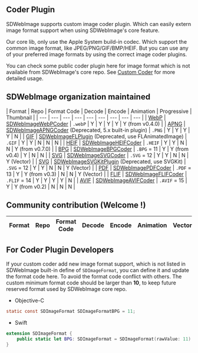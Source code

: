 ## Coder Plugin
SDWebImage supports custom image coder plugin. Which can easily extern image format support when using SDWebImage's core feature.

Our core lib, only use the Apple System build-in codec. Which support the common image format, like JPEG/PNG/GIF/BMP/HEIF. But you can use any of your preferred image formats by using the correct image coder plugins.

You can check some public coder plugin here for image format which is not available from SDWebImage's core repo. See [Custom Coder](https://github.com/rs/SDWebImage/wiki/Advanced-Usage#custom-coder-420) for more detailed usage.

## SDWebImage organization maintained
| Format | Repo | Format Code | Decode | Encode | Animation | Progressive | Thumbnail |
| --- | --- | --- | --- | --- | --- | --- | --- | --- |
| [WebP](https://developers.google.com/speed/webp/) | [SDWebImageWebPCoder](https://github.com/SDWebImage/SDWebImageWebPCoder) | `.webP` | Y | Y | Y | Y | Y (from v0.4.0) |
| [APNG](https://en.wikipedia.org/wiki/APNG) | [SDWebImageAPNGCoder](https://github.com/SDWebImage/SDWebImageAPNGCoder) (Deprecated, 5.x built-in plugin) | `.PNG` | Y | Y | Y | Y | N |
| [GIF](https://en.wikipedia.org/wiki/GIF) | [SDWebImageFLPlugin](https://github.com/SDWebImage/SDWebImageFLPlugin) (Deprecated, use FLAnimatedImage) | `.GIF` | Y | Y | N | N | N |
| [HEIF](http://nokiatech.github.io/heif/) | [SDWebImageHEIFCoder](https://github.com/SDWebImage/SDWebImageHEIFCoder) | `.HEIF` | Y | Y | N | N | Y (from v0.7.0) |
| [BPG](https://bellard.org/bpg/) | [SDWebImageBPGCoder](https://github.com/SDWebImage/SDWebImageBPGCoder) | `.BPG` = 11 | Y | Y (from v0.4) | Y | N | N |
| [SVG](https://en.wikipedia.org/wiki/Scalable_Vector_Graphics) | [SDWebImageSVGCoder](https://github.com/SDWebImage/SDWebImageSVGCoder) | `.SVG` = 12 | Y | Y | N | N | Y (Vector) |
| [SVG](https://en.wikipedia.org/wiki/Scalable_Vector_Graphics) | [SDWebImageSVGKitPlugin](https://github.com/SDWebImage/SDWebImageSVGKitPlugin) (Deprecated, use SVGKit) | `.SVG` = 12 | Y | Y | N | N | Y (Vector) |
| [PDF](https://en.wikipedia.org/wiki/PDF) | [SDWebImagePDFCoder](https://github.com/SDWebImage/SDWebImagePDFCoder) | `.PDF` = 13 | Y | Y (from v0.3) | N | N | Y (Vector) |
| [FLIF](https://flif.info/) | [SDWebImageFLIFCoder](https://github.com/SDWebImage/SDWebImageFLIFCoder) | `.FLIF` = 14 | Y | Y | Y | Y | N |
| [AVIF](https://aomediacodec.github.io/av1-avif) | [SDWebImageAVIFCoder](https://github.com/SDWebImage/SDWebImageAVIFCoder) | `.AVIF` = 15 | Y | Y (from v0.2) | N | N | N |

## Community contribution (Welcome !)
| Format | Repo | Format Code | Decode | Encode | Animation | Vector |
| ------ | ---- | ----------- | ------ | ------ | -------- | ------- |


## For Coder Plugin Developers

If your custom coder add new image format support, which is not listed in SDWebImage built-in define of `SDImageFormat`, you can define it and update the format code here. To avoid the format code conflict with others. The custom minimum format code should be larger than **10**, to keep future reserved format used by SDWebImage core repo.

+ Objective-C

```objectivec
static const SDImageFormat SDImageFormatBPG = 11;
```

+ Swift

```swift
extension SDImageFormat {
    public static let BPG: SDImageFormat = SDImageFormat(rawValue: 11)
}
```

